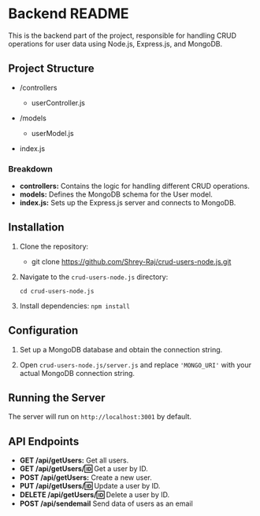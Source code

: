 # Backend README

This is the backend part of the project, responsible for handling CRUD operations for user data using Node.js, Express.js, and MongoDB.

## Project Structure

- /controllers
    - userController.js

- /models
    - userModel.js
- index.js

### Breakdown

- **controllers:** Contains the logic for handling different CRUD operations.
- **models:** Defines the MongoDB schema for the User model.
- **index.js:** Sets up the Express.js server and connects to MongoDB.

## Installation

1. Clone the repository:

    - git clone https://github.com/Shrey-Raj/crud-users-node.js.git


2. Navigate to the `crud-users-node.js` directory: 

    `cd crud-users-node.js`


3. Install dependencies: 
        `npm install`



## Configuration

1. Set up a MongoDB database and obtain the connection string.

2. Open `crud-users-node.js/server.js` and replace `'MONGO_URI'` with your actual MongoDB connection string.

## Running the Server


The server will run on `http://localhost:3001` by default.

## API Endpoints

- **GET /api/getUsers:** Get all users.
- **GET /api/getUsers/:id:** Get a user by ID.
- **POST /api/getUsers:** Create a new user.
- **PUT /api/getUsers/:id:** Update a user by ID.
- **DELETE /api/getUsers/:id:** Delete a user by ID.
- **POST /api/sendemail** Send data of users as an email 
